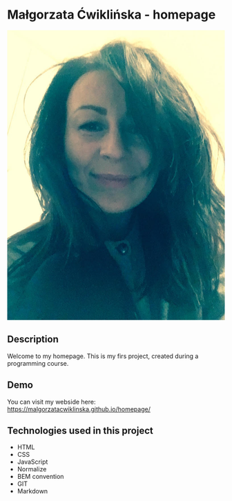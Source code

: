 # Małgorzata Ćwiklińska - homepage

![Meg](images/Meg2.jpeg)

## Description

Welcome to my homepage. This is my firs project, created during a programming course. 

## Demo

You can visit my webside here:
https://malgorzatacwiklinska.github.io/homepage/

## Technologies used in this project

- HTML
- CSS
- JavaScript
- Normalize
- BEM convention
- GIT
- Markdown
